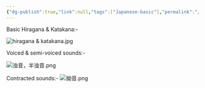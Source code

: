 ```yaml
---
{"dg-publish":true,"link":null,"tags":["Japanese-basic"],"permalink":"/002 Notes/2. Hiragana & katakana/","dgPassFrontmatter":true}
---
```



Basic Hiragana & Katakana:-

![hiragana & katakana.jpg](/img/user/998%20resources/hiragana%20&%20katakana.jpg)


Voiced & semi-voiced sounds:-

![浊音，半浊音.png](/img/user/998%20resources/%E6%B5%8A%E9%9F%B3%EF%BC%8C%E5%8D%8A%E6%B5%8A%E9%9F%B3.png)


Contracted sounds:-
![拗音.png](/img/user/998%20resources/%E6%8B%97%E9%9F%B3.png)